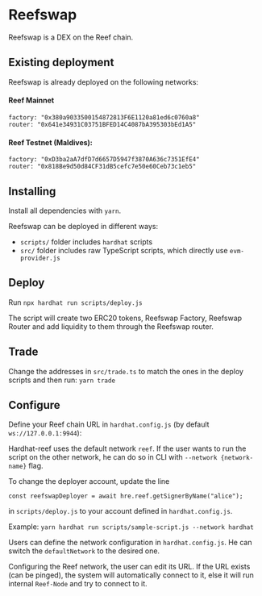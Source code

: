 # Reefswap

Reefswap is a DEX on the Reef chain.


## Existing deployment
Reefswap is already deployed on the following networks:


#### Reef Mainnet
```
factory: "0x380a9033500154872813F6E1120a81ed6c0760a8"
router: "0x641e34931C03751BFED14C4087bA395303bEd1A5"
```


#### Reef Testnet (Maldives):

```
factory: "0xD3ba2aA7dfD7d6657D5947f3870A636c7351EfE4"
router: "0x818Be9d50d84CF31dB5cefc7e50e60Ceb73c1eb5"
```

## Installing

Install all dependencies with `yarn`.

Reefswap can be deployed in different ways:

- `scripts/` folder includes `hardhat` scripts
- `src/` folder includes raw TypeScript scripts, which directly use `evm-provider.js`

## Deploy
Run
`npx hardhat run scripts/deploy.js`

The script will create two ERC20 tokens, Reefswap Factory, Reefswap Router and add liquidity to them through the Reefswap router.


## Trade

Change the addresses in `src/trade.ts` to match the ones in the deploy scripts and then run:
`yarn trade`


## Configure
Define your Reef chain URL in `hardhat.config.js` (by default `ws://127.0.0.1:9944`):

Hardhat-reef uses the default network `reef`.
If the user wants to run the script on the other network, he can do so in CLI with `--network {network-name}` flag.

To change the deployer account, update the line 
```
const reefswapDeployer = await hre.reef.getSignerByName("alice");
```

in `scripts/deploy.js` to your account defined in `hardhat.config.js`.

Example:
`yarn hardhat run scripts/sample-script.js --network hardhat`

Users can define the network configuration in `hardhat.config.js`.
He can switch the `defaultNetwork` to the desired one.

Configuring the Reef network, the user can edit its URL. If the URL exists (can be pinged), the system will automatically connect to it, else it will run internal `Reef-Node` and try to connect to it.
